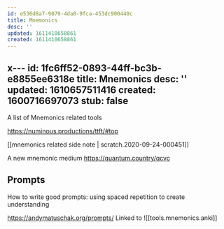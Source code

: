 ```yaml
---
id: e536d8a7-9079-4da0-9fca-453dc900440c
title: Mnemonics
desc: ''
updated: 1611410658861
created: 1611410658861
---
```

x---
id: 1fc6ff52-0893-44ff-bc3b-e8855ee6318e
title: Mnemonics
desc: ''
updated: 1610657511416
created: 1600716697073
stub: false
---

A list of Mnemonics related tools 

https://numinous.productions/ttft/#top

[[mnemonics related side note | scratch.2020-09-24-000451]] 


A new mnemonic medium 
https://quantum.country/qcvc



## Prompts 

How to write good prompts: using spaced repetition to create understanding

https://andymatuschak.org/prompts/ 
Linked to ![[tools.mnemonics.anki]]






